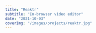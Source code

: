 ```yaml
---
title: "Reaktr"
subtitle: "In-browser video editor"
date: "2021-10-03"
coverImg: "/images/projects/reaktr.jpg"
---
```

